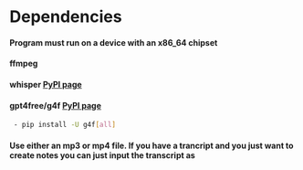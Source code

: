 # Dependencies

#### Program must run on a device with an x86_64 chipset

#### ffmpeg

#### whisper [PyPI page](https://pypi.org/project/openai-whisper/)

#### gpt4free/g4f [PyPI page](https://pypi.org/project/g4f/)
 ```sh
  - pip install -U g4f[all]
 ```


#### Use either an mp3 or mp4 file. If you have a trancript and you just want to create notes you can just input the transcript as

